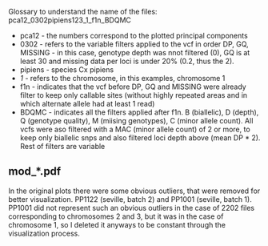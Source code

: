 Glossary to understand the name of the files:
pca12_0302pipiens123_1_f1n_BDQMC

* pca12 - the numbers correspond to the plotted principal components
* 0302 - refers to the variable filters applied to the vcf in order DP, GQ, MISSING - in this case, genotype depth was nnot filtered (0), GQ is at least 30 and missing data per loci is under 20% (0.2, thus the 2). 
* pipiens - species Cx pipiens
* _1_ - refers to the chromosome, in this examples, chromosome 1
* f1n - indicates that the vcf before DP, GQ and MISSING were already filter to keep only callable sites (without highly repeated areas and in which alternate allele had at least 1 read)
* BDQMC - indicates all the filters applied after f1n. B (biallelic), D (depth), Q (genotype quality), M (miising genotypes), C (minor allele count). All vcfs were aso filtered with a MAC (minor allele count) of 2 or more,  to keep only biallelic snps and also filtered loci depth above (mean DP * 2). Rest of filters are variable

## mod_*.pdf
In the original plots there were some obvious outliers, that were removed for better visualization.
PP1122 (seville, batch 2) and PP1001 (seville, batch 1).
PP1001 did not represent such an obvious outliers in the case of 2202 files corresponding to chromosomes 2 and 3, but it was in the case of chromosome 1, so I deleted it anyways to be constant through the visualization process.

